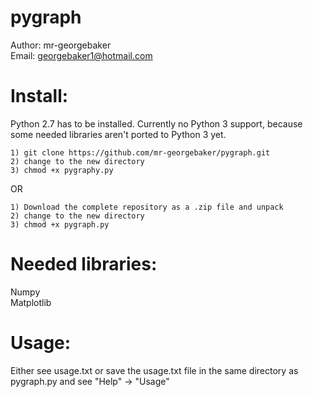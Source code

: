 pygraph
=======

Author: mr-georgebaker<br>
Email: georgebaker1@hotmail.com

Install:
========
Python 2.7 has to be installed. Currently no Python 3 support, because some needed libraries aren't ported to Python 3 yet.

    1) git clone https://github.com/mr-georgebaker/pygraph.git
    2) change to the new directory
    3) chmod +x pygraphy.py

OR

    1) Download the complete repository as a .zip file and unpack
    2) change to the new directory
    3) chmod +x pygraph.py

Needed libraries:
=================
Numpy<br>
Matplotlib<br>

Usage:
======
Either see usage.txt or save the usage.txt file in the same directory as pygraph.py and see "Help" -> "Usage"



